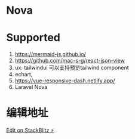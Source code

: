 # Nova

# Supported 

1. https://mermaid-js.github.io/
2. https://github.com/mac-s-g/react-json-view
3. ux: tailwindui 可以支持预览tailwind component
4. echart,
5. https://vue-responsive-dash.netlify.app/
6. Laravel Nova






# 编辑地址

[Edit on StackBlitz ⚡️](https://stackblitz.com/edit/web-platform-qok61q)